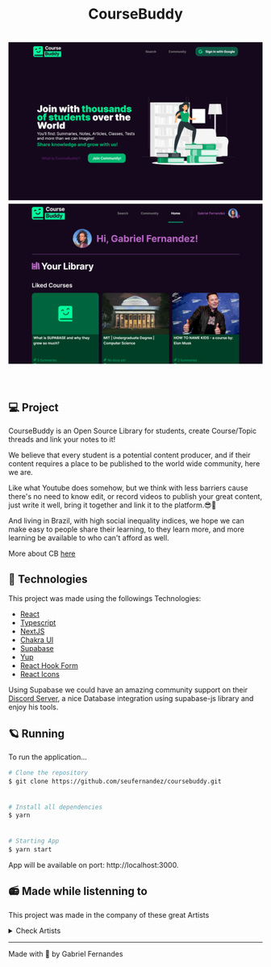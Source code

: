 <h1 align="center">
  CourseBuddy
</h1>
<h1 align="center">
    <img alt="Main Page" src=".github/main.png" />
    <img alt="Home Page" src=".github/home.png" />
</h1>

<br>

## 💻 Project

CourseBuddy is an Open Source Library for students, create Course/Topic threads and link your notes to it!

We believe that every student is a potential content producer, and if their content requires a place to be published to the world wide community, here we are.

Like what Youtube does somehow, but we think with less barriers cause there's no need to know edit, or record videos to publish your great content, just write it well, bring it together and link it to the platform.😎🌹

And living in Brazil, with high social inequality indices, we hope we can make easy to people share their learning, to they learn more, and more learning be available to who can't afford as well.


More about CB [here](https://coursebuddy.app/about)

## 🧪 Technologies

This project was made using the followings Technologies:

- [React](https://pt-br.reactjs.org/)
- [Typescript](https://pt-br.reactjs.org/)
- [NextJS](https://nextjs.org/)
- [Chakra UI](https://chakra-ui.com/)
- [Supabase](https://chakra-ui.com/)
- [Yup](https://github.com/jquense/yupp)
- [React Hook Form](https://react-hook-form.com/)
- [React Icons](https://react-icons.github.io/react-icons/)

Using Supabase we could have an amazing community support on their [Discord Server](https://discord.gg/bnncdqgBSS), a nice Database integration using supabase-js library and enjoy his tools.

## 🪐 Running

To run the application...

```bash
# Clone the repository
$ git clone https://github.com/seufernandez/coursebuddy.git


# Install all dependencies
$ yarn


# Starting App
$ yarn start
```

App will be available on port: http://localhost:3000.

## 📻 Made while listenning to

This project was made in the company of these great Artists

<details>
  <summary>Check Artists</summary>

- The Beatles

- George Harrison

- Paul McCartney

- Ringo Starr

- John Lennon

- Oasis

- David Bowie

- Billie Eilish

- Arctic Monkeys

- O Terno

</details>

---

Made with 🧡 by Gabriel Fernandes
